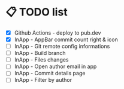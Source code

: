 # 📋 TODO list

- [x] Github Actions - deploy to pub.dev
- [x] InApp - AppBar commit count right & icon
- [ ] InApp - Git remote config informations
- [ ] InApp - Build branch
- [ ] InApp - Files changes
- [ ] InApp - Open author email in app
- [ ] InApp - Commit details page
- [ ] InApp - Filter by author
